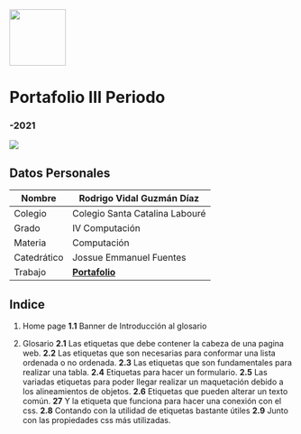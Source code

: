 <img width="100px" src="https://jefuentes80.github.io/starup_scl/img/logo_SCL%20(3).png">
<h1> Portafolio III Periodo</h3>
<h3> -2021</h3>

<img width:200px src="https://images.unsplash.com/photo-1542831371-29b0f74f9713?ixid=MnwxMjA3fDB8MHxwaG90by1wYWdlfHx8fGVufDB8fHx8&ixlib=rb-1.2.1&auto=format&fit=crop&w=750&q=80">

## Datos Personales
| Nombre  | Rodrigo Vidal Guzmán Díaz  |
| ------------ | ------------ |
|  Colegio |  Colegio  Santa Catalina Labouré  |
| Grado  |  IV Computación |
| Materia  | Computación  |
| Catedrático  |  Jossue Emmanuel Fuentes |
| Trabajo  |  <a href="https://rodrigovidalguzmandiaz.github.io/Ejercicio_2/"><strong>Portafolio</strong></a> |
## Indice
1. Home page
**1.1**	Banner de Introducción al glosario

2. Glosario
**2.1** Las etiquetas que debe contener la cabeza de una pagina web.
**2.2**  Las etiquetas que son necesarias para conformar una lista ordenada o no ordenada.
**2.3**	Las etiquetas que son fundamentales para realizar una tabla.
**2.4**	Etiquetas para hacer un formulario.
**2.5**	Las variadas etiquetas para poder llegar realizar un maquetación debido a los alineamientos de objetos.
**2.6**	Etiquetas que pueden alterar un texto común.
**27**	Y la etiqueta que funciona para hacer una conexión con el css.
**2.8**	Contando con la utilidad de etiquetas bastante útiles
**2.9**	Junto con las propiedades css más utilizadas.
